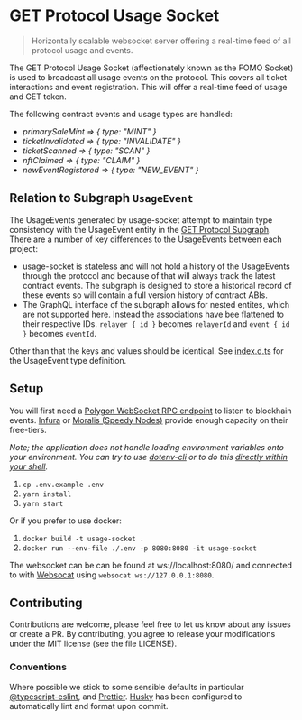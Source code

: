 # GET Protocol Usage Socket

> Horizontally scalable websocket server offering a real-time feed of all protocol usage and events.

The GET Protocol Usage Socket (affectionately known as the FOMO Socket) is used to broadcast all usage events on the protocol. This covers all ticket interactions and event registration. This will offer a real-time feed of usage and GET token.

The following contract events and usage types are handled:

- _primarySaleMint => { type: "MINT" }_
- _ticketInvalidated => { type: "INVALIDATE" }_
- _ticketScanned => { type: "SCAN" }_
- _nftClaimed => { type: "CLAIM" }_
- _newEventRegistered => { type: "NEW_EVENT" }_

## Relation to Subgraph `UsageEvent`

The UsageEvents generated by usage-socket attempt to maintain type consistency with the UsageEvent entity in the [GET Protocol Subgraph](https://github.com/GETProtocol/subgraph). There are a number of key differences to the UsageEvents between each project:

- usage-socket is stateless and will not hold a history of the UsageEvents through the protocol and because of that will always track the latest contract events. The subgraph is designed to store a historical record of these events so will contain a full version history of contract ABIs.
- The GraphQL interface of the subgraph allows for nested entites, which are not supported here. Instead the associations have bee flattened to their respective IDs. `relayer { id }` becomes `relayerId` and `event { id }` becomes `eventId`.

Other than that the keys and values should be identical. See [index.d.ts](./index.d.ts) for the UsageEvent type definition.

## Setup

You will first need a [Polygon WebSocket RPC endpoint](https://docs.matic.network/docs/develop/network-details/network/) to listen to blockhain events. [Infura](https://infura.io/) or [Moralis (Speedy Nodes)](https://moralis.io/) provide enough capacity on their free-tiers.

_Note; the application does not handle loading environment variables onto your environment. You can try to use [dotenv-cli](https://www.npmjs.com/package/dotenv-cli) or to do this [directly within your shell](https://stackoverflow.com/a/20909045)._

1. `cp .env.example .env`
2. `yarn install`
3. `yarn start`

Or if you prefer to use docker:

1. `docker build -t usage-socket .`
2. `docker run --env-file ./.env -p 8080:8080 -it usage-socket`

The websocket can be can be found at ws://localhost:8080/ and connected to with [Websocat](https://github.com/vi/websocat) using `websocat ws://127.0.0.1:8080`.

## Contributing

Contributions are welcome, please feel free to let us know about any issues or create a PR. By contributing, you agree to release your modifications under the MIT license (see the file LICENSE).

### Conventions

Where possible we stick to some sensible defaults in particular [@typescript-eslint](https://www.npmjs.com/package/@typescript-eslint/eslint-plugin), and [Prettier](https://prettier.io/docs/en/index.html). [Husky](https://github.com/typicode/husky) has been configured to automatically lint and format upon commit.
